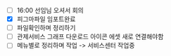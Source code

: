 - [ ] 16:00 선임님 오셔서 회의   
- [x] 피그마파일 임포트완료
- [ ] 파일확인하며 정리하기
- [ ] 관제서비스 그래프 다운로드 아이콘 에셋 새로 연결해야함
- [ ] 메뉴별로 정리하며 작업 -> 서비스센터 작업중